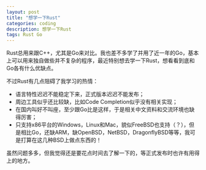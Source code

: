 ```yaml
---
layout: post
title: "想学一下Rust"
categories: coding
description: 想学一下Rust
tags: Rust Go
---
```

Rust总用来跟C++，尤其是Go来对比。我也差不多学了并用了近一年的Go，基本上可以用来独自做些并不复杂的程序，最近特别想去学一下Rust，想看看到底和Go各有什么优缺点。

不过Rust有几点阻碍了我学习的热情：

* 语言特性迟迟不能稳定下来，正式版本迟迟不能发布；
* 周边工具似乎还比较缺，比如Code Completion似乎没有相关实现；
* 在国内叫好不叫座，至少跟Go比是这样，于是相关中文资料和交流环境也缺得厉害；
* 只支持x86平台的Windows，Linux和Mac，貌似FreeBSD也支持（？），但是相比Go，还缺ARM，缺OpenBSD，NetBSD，DragonflyBSD等等，我可是打算在这几种BSD上做点东西的！

虽然问题多多，但我觉得还是要花点时间去了解一下的，等正式发布时也许有用得上的地方。
